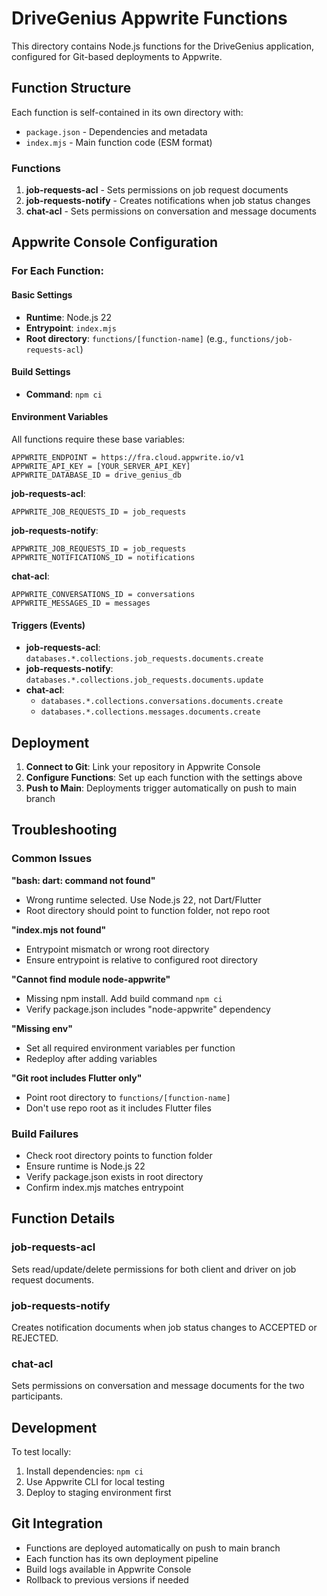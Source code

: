 # DriveGenius Appwrite Functions

This directory contains Node.js functions for the DriveGenius application, configured for Git-based deployments to Appwrite.

## Function Structure

Each function is self-contained in its own directory with:
- `package.json` - Dependencies and metadata
- `index.mjs` - Main function code (ESM format)

### Functions

1. **job-requests-acl** - Sets permissions on job request documents
2. **job-requests-notify** - Creates notifications when job status changes
3. **chat-acl** - Sets permissions on conversation and message documents

## Appwrite Console Configuration

### For Each Function:

#### Basic Settings
- **Runtime**: Node.js 22
- **Entrypoint**: `index.mjs`
- **Root directory**: `functions/[function-name]` (e.g., `functions/job-requests-acl`)

#### Build Settings
- **Command**: `npm ci`

#### Environment Variables
All functions require these base variables:
```
APPWRITE_ENDPOINT = https://fra.cloud.appwrite.io/v1
APPWRITE_API_KEY = [YOUR_SERVER_API_KEY]
APPWRITE_DATABASE_ID = drive_genius_db
```

**job-requests-acl**:
```
APPWRITE_JOB_REQUESTS_ID = job_requests
```

**job-requests-notify**:
```
APPWRITE_JOB_REQUESTS_ID = job_requests
APPWRITE_NOTIFICATIONS_ID = notifications
```

**chat-acl**:
```
APPWRITE_CONVERSATIONS_ID = conversations
APPWRITE_MESSAGES_ID = messages
```

#### Triggers (Events)
- **job-requests-acl**: `databases.*.collections.job_requests.documents.create`
- **job-requests-notify**: `databases.*.collections.job_requests.documents.update`
- **chat-acl**: 
  - `databases.*.collections.conversations.documents.create`
  - `databases.*.collections.messages.documents.create`

## Deployment

1. **Connect to Git**: Link your repository in Appwrite Console
2. **Configure Functions**: Set up each function with the settings above
3. **Push to Main**: Deployments trigger automatically on push to main branch

## Troubleshooting

### Common Issues

**"bash: dart: command not found"**
- Wrong runtime selected. Use Node.js 22, not Dart/Flutter
- Root directory should point to function folder, not repo root

**"index.mjs not found"**
- Entrypoint mismatch or wrong root directory
- Ensure entrypoint is relative to configured root directory

**"Cannot find module node-appwrite"**
- Missing npm install. Add build command `npm ci`
- Verify package.json includes "node-appwrite" dependency

**"Missing env"**
- Set all required environment variables per function
- Redeploy after adding variables

**"Git root includes Flutter only"**
- Point root directory to `functions/[function-name]`
- Don't use repo root as it includes Flutter files

### Build Failures
- Check root directory points to function folder
- Ensure runtime is Node.js 22
- Verify package.json exists in root directory
- Confirm index.mjs matches entrypoint

## Function Details

### job-requests-acl
Sets read/update/delete permissions for both client and driver on job request documents.

### job-requests-notify
Creates notification documents when job status changes to ACCEPTED or REJECTED.

### chat-acl
Sets permissions on conversation and message documents for the two participants.

## Development

To test locally:
1. Install dependencies: `npm ci`
2. Use Appwrite CLI for local testing
3. Deploy to staging environment first

## Git Integration

- Functions are deployed automatically on push to main branch
- Each function has its own deployment pipeline
- Build logs available in Appwrite Console
- Rollback to previous versions if needed
